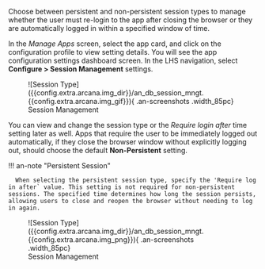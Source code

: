 Choose between persistent and non-persistent session types to manage whether the user must re-login to the app after closing the browser or they are automatically logged in within a specified window of time.

In the *Manage Apps* screen, select the app card, and click on the configuration profile to view setting details. You will see the app configuration settings dashboard screen. In the LHS navigation, select **Configure > Session Management** settings. 

<figure markdown="span">
  ![Session Type]({{config.extra.arcana.img_dir}}/an_db_session_mngt.{{config.extra.arcana.img_gif}}){ .an-screenshots .width_85pc}
  <figcaption>Session Management</figcaption>
</figure>

You can view and change the session type or the *Require login after* time setting later as well. Apps that require the user to be immediately logged out automatically, if they close the browser window without explicitly logging out, should choose the default **Non-Persistent** setting.

!!! an-note "Persistent Session"

      When selecting the persistent session type, specify the 'Require log in after` value. This setting is not required for non-persistent sessions. The specified time determines how long the session persists, allowing users to close and reopen the browser without needing to log in again.

<figure markdown="span">
  ![Session Type]({{config.extra.arcana.img_dir}}/an_db_session_mngt.{{config.extra.arcana.img_png}}){ .an-screenshots .width_85pc}
  <figcaption>Session Management</figcaption>
</figure>
